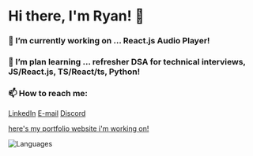 # Hi there, I'm Ryan! 👋

### 🔭 I’m currently working on ... React.js Audio Player!
### 🌱 I’m plan learning ... refresher DSA for technical interviews, JS/React.js, TS/React/ts, Python!
### 📫 How to reach me: 
   [LinkedIn](https://www.linkedin.com/in/ryantren/)
   [E-mail](concepting@protonmail.com)
   [Discord](mugging/april#9006)

<a href="https://ryantren.github.io/protfolio-website/">here's my portfolio website i'm working on!<a>

![Languages](https://github-readme-stats.vercel.app/api/top-langs/?RyanTren=myusername&hide=javascript,css,scss,html&theme=tokyonight)
